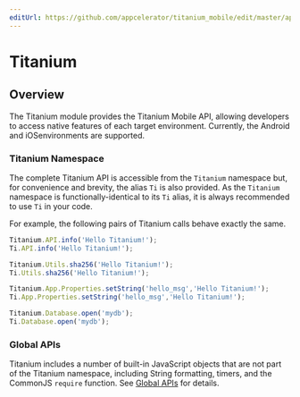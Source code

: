 ```yaml
---
editUrl: https://github.com/appcelerator/titanium_mobile/edit/master/apidoc/Titanium/Titanium.yml
---
```

# Titanium

<TypeHeader/>

## Overview

The Titanium module provides the Titanium Mobile API, allowing developers to access native
features of each target environment. Currently, the Android and iOSenvironments are supported.

### Titanium Namespace

The complete Titanium API is accessible from the `Titanium` namespace but, for convenience and
brevity, the alias `Ti` is also provided. As the `Titanium` namespace is functionally-identical
to its `Ti` alias, it is always recommended to use `Ti` in your code.

For example, the following pairs of Titanium calls behave exactly the same.

``` js
Titanium.API.info('Hello Titanium!');
Ti.API.info('Hello Titanium!');

Titanium.Utils.sha256('Hello Titanium!');
Ti.Utils.sha256('Hello Titanium!');

Titanium.App.Properties.setString('hello_msg','Hello Titanium!');
Ti.App.Properties.setString('hello_msg','Hello Titanium!');

Titanium.Database.open('mydb');
Ti.Database.open('mydb');
```

### Global APIs

Titanium includes a number of built-in JavaScript objects that are not part of the Titanium
namespace, including String formatting, timers, and the CommonJS `require` function.
See [Global APIs](Global) for details.

<ApiDocs/>
